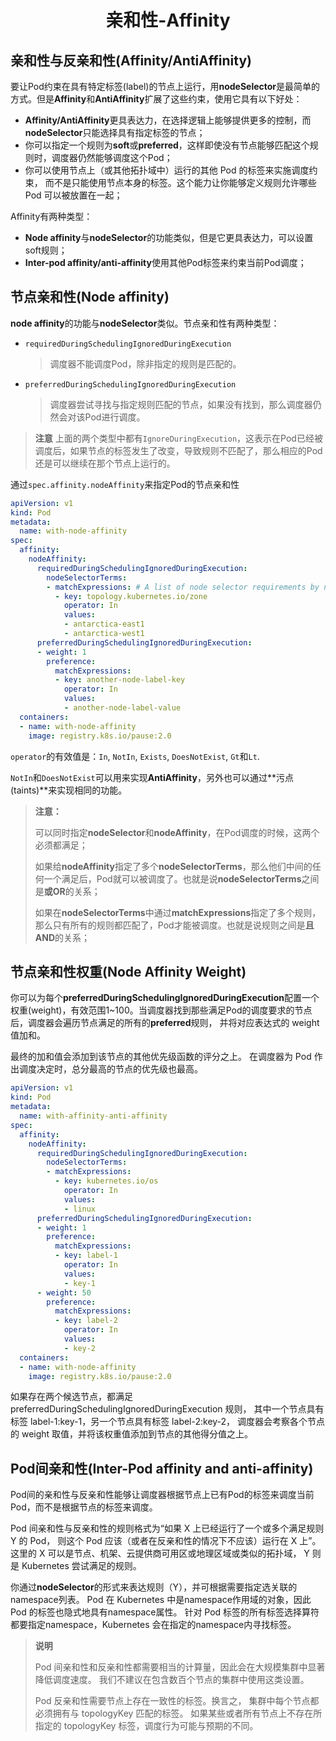 # <center>亲和性-Affinity

## 亲和性与反亲和性(Affinity/AntiAffinity)
要让Pod约束在具有特定标签(label)的节点上运行，用**nodeSelector**是最简单的方式。但是**Affinity**和**AntiAffinity**扩展了这些约束，使用它具有以下好处：

* **Affinity/AntiAffinity**更具表达力，在选择逻辑上能够提供更多的控制，而**nodeSelector**只能选择具有指定标签的节点；
* 你可以指定一个规则为**soft**或**preferred**，这样即使没有节点能够匹配这个规则时，调度器仍然能够调度这个Pod；
* 你可以使用节点上（或其他拓扑域中）运行的其他 Pod 的标签来实施调度约束， 而不是只能使用节点本身的标签。这个能力让你能够定义规则允许哪些 Pod 可以被放置在一起；

Affinity有两种类型：

* **Node affinity**与**nodeSelector**的功能类似，但是它更具表达力，可以设置soft规则；
* **Inter-pod affinity/anti-affinity**使用其他Pod标签来约束当前Pod调度；

## 节点亲和性(Node affinity)
**node affinity**的功能与**nodeSelector**类似。节点亲和性有两种类型：

* `requiredDuringSchedulingIgnoredDuringExecution`
  > 调度器不能调度Pod，除非指定的规则是匹配的。

* `preferredDuringSchedulingIgnoredDuringExecution`
  > 调度器尝试寻找与指定规则匹配的节点，如果没有找到，那么调度器仍然会对该Pod进行调度。

> **注意** 上面的两个类型中都有`IgnoreDuringExecution`，这表示在Pod已经被调度后，如果节点的标签发生了改变，导致规则不匹配了，那么相应的Pod还是可以继续在那个节点上运行的。

通过`spec.affinity.nodeAffinity`来指定Pod的节点亲和性
```yaml
apiVersion: v1
kind: Pod
metadata:
  name: with-node-affinity
spec:
  affinity:
    nodeAffinity:
      requiredDuringSchedulingIgnoredDuringExecution:
        nodeSelectorTerms:
        - matchExpressions: # A list of node selector requirements by node's labels
          - key: topology.kubernetes.io/zone
            operator: In
            values:
            - antarctica-east1
            - antarctica-west1
      preferredDuringSchedulingIgnoredDuringExecution:
      - weight: 1
        preference:
          matchExpressions:
          - key: another-node-label-key
            operator: In
            values:
            - another-node-label-value
  containers:
  - name: with-node-affinity
    image: registry.k8s.io/pause:2.0
```
`operator`的有效值是：`In`, `NotIn`, `Exists`, `DoesNotExist`, `Gt`和`Lt`.

`NotIn`和`DoesNotExist`可以用来实现**AntiAffinity**，另外也可以通过**污点(taints)**来实现相同的功能。

> **注意：**
>
> 可以同时指定**nodeSelector**和**nodeAffinity**，在Pod调度的时候，这两个必须都满足；
>
> 如果给**nodeAffinity**指定了多个**nodeSelectorTerms**，那么他们中间的任何一个满足后，Pod就可以被调度了。也就是说**nodeSelectorTerms**之间是**或OR**的关系；
>
> 如果在**nodeSelectorTerms**中通过**matchExpressions**指定了多个规则，那么只有所有的规则都匹配了，Pod才能被调度。也就是说规则之间是**且AND**的关系；

## 节点亲和性权重(Node Affinity Weight)
你可以为每个**preferredDuringSchedulingIgnoredDuringExecution**配置一个权重(weight)，有效范围1~100。当调度器找到那些满足Pod的调度要求的节点后，调度器会遍历节点满足的所有的**preferred**规则， 并将对应表达式的 weight 值加和。

最终的加和值会添加到该节点的其他优先级函数的评分之上。 在调度器为 Pod 作出调度决定时，总分最高的节点的优先级也最高。
```yaml
apiVersion: v1
kind: Pod
metadata:
  name: with-affinity-anti-affinity
spec:
  affinity:
    nodeAffinity:
      requiredDuringSchedulingIgnoredDuringExecution:
        nodeSelectorTerms:
        - matchExpressions:
          - key: kubernetes.io/os
            operator: In
            values:
            - linux
      preferredDuringSchedulingIgnoredDuringExecution:
      - weight: 1
        preference:
          matchExpressions:
          - key: label-1
            operator: In
            values:
            - key-1
      - weight: 50
        preference:
          matchExpressions:
          - key: label-2
            operator: In
            values:
            - key-2
  containers:
  - name: with-node-affinity
    image: registry.k8s.io/pause:2.0
```
如果存在两个候选节点，都满足 preferredDuringSchedulingIgnoredDuringExecution 规则， 其中一个节点具有标签 label-1:key-1，另一个节点具有标签 label-2:key-2， 调度器会考察各个节点的 weight 取值，并将该权重值添加到节点的其他得分值之上。

## Pod间亲和性(Inter-Pod affinity and anti-affinity)
Pod间的亲和性与反亲和性能够让调度器根据节点上已有Pod的标签来调度当前Pod，而不是根据节点的标签来调度。

Pod 间亲和性与反亲和性的规则格式为“如果 X 上已经运行了一个或多个满足规则 Y 的 Pod， 则这个 Pod 应该（或者在反亲和性的情况下不应该）运行在 X 上”。 这里的 X 可以是节点、机架、云提供商可用区或地理区域或类似的拓扑域， Y 则是 Kubernetes 尝试满足的规则。

你通过**nodeSelector**的形式来表达规则（Y），并可根据需要指定选关联的namespace列表。 Pod 在 Kubernetes 中是namespace作用域的对象，因此 Pod 的标签也隐式地具有namespace属性。 针对 Pod 标签的所有标签选择算符都要指定namespace，Kubernetes 会在指定的namespace内寻找标签。

> **说明**
>
> Pod 间亲和性和反亲和性都需要相当的计算量，因此会在大规模集群中显著降低调度速度。 我们不建议在包含数百个节点的集群中使用这类设置。
>
> Pod 反亲和性需要节点上存在一致性的标签。换言之， 集群中每个节点都必须拥有与 topologyKey 匹配的标签。 如果某些或者所有节点上不存在所指定的 topologyKey 标签，调度行为可能与预期的不同。